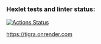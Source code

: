 ### Hexlet tests and linter status:
[![Actions Status](https://github.com/rizhik356/frontend-project-12/actions/workflows/hexlet-check.yml/badge.svg)](https://github.com/rizhik356/frontend-project-12/actions)

https://tigra.onrender.com